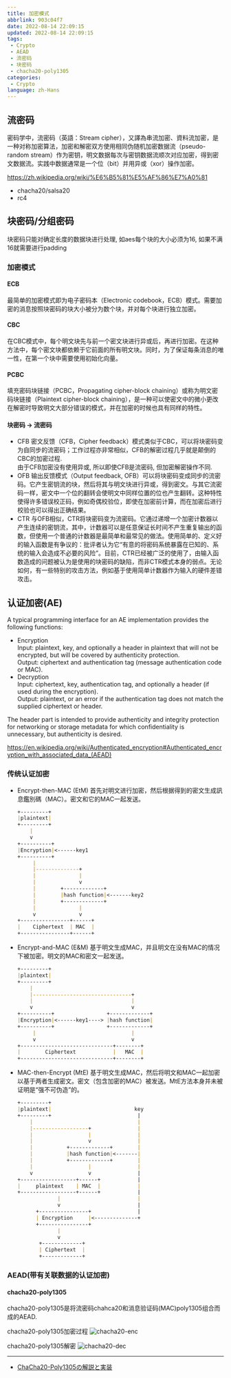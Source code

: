 ```yaml
---
title: 加密模式
abbrlink: 903c04f7
date: 2022-08-14 22:09:15
updated: 2022-08-14 22:09:15
tags:
 - Crypto
 - AEAD
 - 流密码
 - 块密码
 - chacha20-poly1305
categories:
 - Crypto
language: zh-Hans
---
```


## 流密码

密码学中，流密码（英語：Stream cipher），又譯為串流加密、資料流加密，是一种对称加密算法，加密和解密双方使用相同伪随机加密数据流（pseudo-random stream）作为密钥，明文数据每次与密钥数据流顺次对应加密，得到密文数据流。实践中数据通常是一个位（bit）并用异或（xor）操作加密。

<https://zh.wikipedia.org/wiki/%E6%B5%81%E5%AF%86%E7%A0%81>

- chacha20/salsa20
- rc4

## 块密码/分组密码

块密码只能对确定长度的数据块进行处理, 如aes每个块的大小必须为16, 如果不满16就需要进行padding

### 加密模式

#### ECB

最简单的加密模式即为电子密码本（Electronic codebook，ECB）模式。需要加密的消息按照块密码的块大小被分为数个块，并对每个块进行独立加密。

#### CBC

在CBC模式中，每个明文块先与前一个密文块进行异或后，再进行加密。在这种方法中，每个密文块都依赖于它前面的所有明文块。同时，为了保证每条消息的唯一性，在第一个块中需要使用初始化向量。

#### PCBC

填充密码块链接（PCBC，Propagating cipher-block chaining）或称为明文密码块链接（Plaintext cipher-block chaining），是一种可以使密文中的微小更改在解密时导致明文大部分错误的模式，并在加密的时候也具有同样的特性。
<!--more-->
#### 块密码 -> 流密码

- CFB
    密文反馈（CFB，Cipher feedback）模式类似于CBC，可以将块密码变为自同步的流密码；工作过程亦非常相似，CFB的解密过程几乎就是颠倒的CBC的加密过程.  
    由于CFB加密没有使用异或, 所以即使CFB是流密码, 但加密解密操作不同.
- OFB
    输出反馈模式（Output feedback, OFB）可以将块密码变成同步的流密码。它产生密钥流的块，然后将其与明文块进行异或，得到密文。与其它流密码一样，密文中一个位的翻转会使明文中同样位置的位也产生翻转。这种特性使得许多错误校正码，例如奇偶校验位，即使在加密前计算，而在加密后进行校验也可以得出正确结果。
- CTR
    与OFB相似，CTR将块密码变为流密码。它通过递增一个加密计数器以产生连续的密钥流，其中，计数器可以是任意保证长时间不产生重复输出的函数，但使用一个普通的计数器是最简单和最常见的做法。使用简单的、定义好的输入函数是有争议的：批评者认为它“有意的将密码系统暴露在已知的、系统的输入会造成不必要的风险”。目前，CTR已经被广泛的使用了，由输入函数造成的问题被认为是使用的块密码的缺陷，而非CTR模式本身的弱点。无论如何，有一些特别的攻击方法，例如基于使用简单计数器作为输入的硬件差错攻击。

## 认证加密(AE)

A typical programming interface for an AE implementation provides the following functions:

- Encryption  
    Input: plaintext, key, and optionally a header in plaintext that will not be encrypted, but will be covered by authenticity protection.  
    Output: ciphertext and authentication tag (message authentication code or MAC).
- Decryption  
    Input: ciphertext, key, authentication tag, and optionally a header (if used during the encryption).  
    Output: plaintext, or an error if the authentication tag does not match the supplied ciphertext or header.

The header part is intended to provide authenticity and integrity protection for networking or storage metadata for which confidentiality is unnecessary, but authenticity is desired.

<https://en.wikipedia.org/wiki/Authenticated_encryption#Authenticated_encryption_with_associated_data_(AEAD)>

### 传统认证加密

- Encrypt-then-MAC (EtM)
    首先对明文进行加密，然后根据得到的密文生成訊息鑑別碼（MAC）。密文和它的MAC一起发送。

    ```md
    +---------+
    |plaintext|
    +---------+
        |
        v
    +----------+
    |Encryption|<------key1
    +----------+
         |
         |--------------+
         |              |
         |              v
         |        +-------------+
         |        |hash function|<-------key2
         |        +-------------+
         |              |
         v              v
    +----------------+------+
    |    Ciphertext  | MAC  |
    +----------------+------+
    ```

- Encrypt-and-MAC (E&M)
    基于明文生成MAC，并且明文在没有MAC的情况下被加密。明文的MAC和密文一起发送。

    ```md
    +---------+
    |plaintext|
    +---------+
        |
        |--------------------------------+
        |                                |
        v                                v
    +----------+                 +-------------+
    |Encryption|<------key1----> |hash function|
    +----------+                 +-------------+
         |                               |
         v                               v
    +------------------------------+--------+
    |        Ciphertext            |   MAC  |
    +------------------------------+--------+
    ```

- MAC-then-Encrypt (MtE)
    基于明文生成MAC，然后将明文和MAC一起加密以基于两者生成密文。密文（包含加密的MAC）被发送。MtE方法本身并未被证明是“强不可伪造”的。

    ```md
    +---------+
    |plaintext|                           key
    +---------+                            |
        |                                  |
        |------------------+               |
        |                  |               |
        |                  v               |
        |           +-------------+        |
        |           |hash function|<-------|
        |           +-------------+        |
        |                  |               |
        v                  v               |
    +------------------+------+            |
    |     plaintext    | MAC  |            |
    +------------------+------+            |
                 |                         |
                 v                         |
          +----------------+               |
          | Encryption     |<--------------+
          +----------------+
                 |
                 v
           +-------------+
           | Ciphertext  |
           +-------------+
    ```

### AEAD(带有关联数据的认证加密)

#### chacha20-poly1305

chacha20-poly1305是将流密码chahca20和消息验证码(MAC)poly1305组合而成的AEAD.  

chacha20-poly1305加密过程
![chacha20-enc](/images/903c04f7/chacha20poly1305-enc.png)

chacha20-poly1305解密
![chacha20-dec](/images/903c04f7/chacha20poly1305-dec.png)

***

- [ChaCha20-Poly1305の解説と実装](https://tex2e.github.io/blog/crypto/chacha20poly1305)
